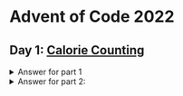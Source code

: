 # Advent of Code 2022

## Day 1: [Calorie Counting](https://adventofcode.com/2022/day/1)

<details>
  <summary>Answer for part 1</summary>

  ```javascript
 67633
  ```
</details>

<details>
  <summary>Answer for part 2:</summary>

  ```javascript
 199628
  ```
</details>
